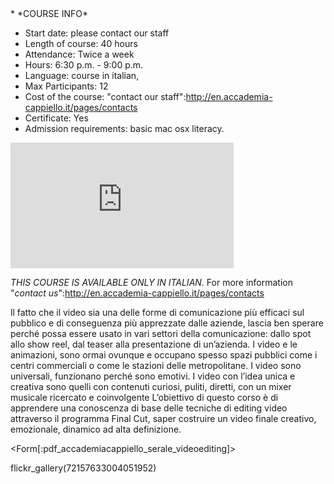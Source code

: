 <div id='aside'>
* *COURSE INFO*
&nbsp;

* Start date: please contact our staff
* Length of course: 40 hours
* Attendance: Twice a week 
* Hours: 6:30 p.m. - 9:00 p.m.
* Language: course in italian, 
* Max Participants: 12
* Cost of the course: "contact our staff":http://en.accademia-cappiello.it/pages/contacts
* Certificate: Yes
* Admission requirements: basic mac osx literacy.

</div>
<div id='video'><iframe src="http://player.vimeo.com/video/32512759" width="357" height="201" frameborder="0" webkitAllowFullScreen mozallowfullscreen allowFullScreen></iframe>
</div>

*THIS COURSE IS AVAILABLE ONLY IN ITALIAN*. For more information "*contact us*":http://en.accademia-cappiello.it/pages/contacts

ll fatto che il video sia una delle forme di comunicazione più efficaci sul pubblico e di conseguenza più apprezzate dalle aziende, lascia ben sperare perché possa  essere usato in vari settori della comunicazione: dallo spot allo show reel, dal teaser alla presentazione di un’azienda. I video e le animazioni, sono ormai ovunque e occupano spesso spazi pubblici come i centri commerciali o come le stazioni delle metropolitane. I video sono universali, funzionano perché sono emotivi.
I video con l’idea unica e creativa sono quelli con contenuti curiosi, puliti, diretti, con un mixer musicale ricercato e coinvolgente
L’obiettivo di questo corso è di apprendere una conoscenza di base delle tecniche di editing video attraverso il programma Final Cut, saper costruire un video finale creativo, emozionale, dinamico ad alta definizione.


<Form[:pdf_accademiacappiello_serale_videoediting]>


flickr_gallery(72157633004051952)